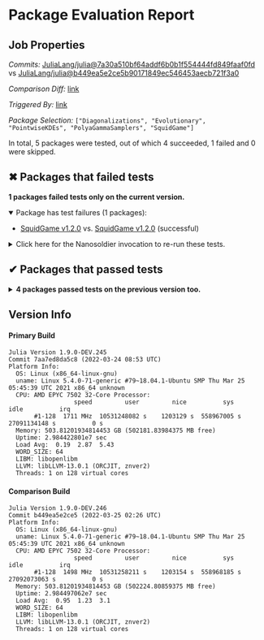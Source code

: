 # Package Evaluation Report

## Job Properties

*Commits:* [JuliaLang/julia@7a30a510bf64addf6b0b1f554444fd849faaf0fd](https://github.com/JuliaLang/julia/commit/7a30a510bf64addf6b0b1f554444fd849faaf0fd) vs [JuliaLang/julia@b449ea5e2ce5b90171849ec546453aecb721f3a0](https://github.com/JuliaLang/julia/commit/b449ea5e2ce5b90171849ec546453aecb721f3a0)

*Comparison Diff:* [link](https://github.com/JuliaLang/julia/compare/b449ea5e2ce5b90171849ec546453aecb721f3a0..7a30a510bf64addf6b0b1f554444fd849faaf0fd)

*Triggered By:* [link](https://github.com/JuliaLang/julia/pull/44512#issuecomment-1078622366)

*Package Selection:* `["Diagonalizations", "Evolutionary", "PointwiseKDEs", "PolyaGammaSamplers", "SquidGame"]`

In total, 5 packages were tested, out of which 4 succeeded, 1 failed and 0 were skipped.


## ✖ Packages that failed tests

**1 packages failed tests only on the current version.**

<details open><summary>Package has test failures (1 packages):</summary>
<p>


- [SquidGame v1.2.0](https://s3.amazonaws.com/julialang-reports/nanosoldier/pkgeval/by_hash/7a30a51_vs_b449ea5/SquidGame.primary.log) vs. [SquidGame v1.2.0](https://s3.amazonaws.com/julialang-reports/nanosoldier/pkgeval/by_hash/7a30a51_vs_b449ea5/SquidGame.against.log) (successful)

</p>
</details>

<details><summary>Click here for the Nanosoldier invocation to re-run these tests.</summary>
<p>

```
@nanosoldier `runtests(["SquidGame"], vs = ":master")`
```

</p>
</details>



## ✔ Packages that passed tests

<details><summary><strong>4 packages passed tests on the previous version too.</strong></summary>
<p>

- [Diagonalizations v0.2.1](https://s3.amazonaws.com/julialang-reports/nanosoldier/pkgeval/by_hash/7a30a51_vs_b449ea5/Diagonalizations.primary.log)
- [Evolutionary v0.11.1](https://s3.amazonaws.com/julialang-reports/nanosoldier/pkgeval/by_hash/7a30a51_vs_b449ea5/Evolutionary.primary.log)
- [PointwiseKDEs v0.1.1](https://s3.amazonaws.com/julialang-reports/nanosoldier/pkgeval/by_hash/7a30a51_vs_b449ea5/PointwiseKDEs.primary.log)
- [PolyaGammaSamplers v0.1.0](https://s3.amazonaws.com/julialang-reports/nanosoldier/pkgeval/by_hash/7a30a51_vs_b449ea5/PolyaGammaSamplers.primary.log)

</p>
</details>


## Version Info

#### Primary Build

```
Julia Version 1.9.0-DEV.245
Commit 7aa7ed8da5c8 (2022-03-24 08:53 UTC)
Platform Info:
  OS: Linux (x86_64-linux-gnu)
  uname: Linux 5.4.0-71-generic #79~18.04.1-Ubuntu SMP Thu Mar 25 05:45:39 UTC 2021 x86_64 unknown
  CPU: AMD EPYC 7502 32-Core Processor: 
                  speed         user         nice          sys         idle          irq
       #1-128  1711 MHz  10531248082 s    1203129 s  558967005 s  27091134148 s          0 s
  Memory: 503.81201934814453 GB (502181.83984375 MB free)
  Uptime: 2.984422801e7 sec
  Load Avg:  0.19  2.87  5.43
  WORD_SIZE: 64
  LIBM: libopenlibm
  LLVM: libLLVM-13.0.1 (ORCJIT, znver2)
  Threads: 1 on 128 virtual cores

```

#### Comparison Build

```
Julia Version 1.9.0-DEV.246
Commit b449ea5e2ce5 (2022-03-25 02:26 UTC)
Platform Info:
  OS: Linux (x86_64-linux-gnu)
  uname: Linux 5.4.0-71-generic #79~18.04.1-Ubuntu SMP Thu Mar 25 05:45:39 UTC 2021 x86_64 unknown
  CPU: AMD EPYC 7502 32-Core Processor: 
                  speed         user         nice          sys         idle          irq
       #1-128  1498 MHz  10531258211 s    1203154 s  558968185 s  27092073063 s          0 s
  Memory: 503.81201934814453 GB (502224.80859375 MB free)
  Uptime: 2.984497062e7 sec
  Load Avg:  0.95  1.23  3.1
  WORD_SIZE: 64
  LIBM: libopenlibm
  LLVM: libLLVM-13.0.1 (ORCJIT, znver2)
  Threads: 1 on 128 virtual cores

```
<!-- Generated on 2022-03-24T23:54:18.063 -->
